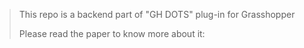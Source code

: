 > This repo is a backend part of "GH DOTS" plug-in for Grasshopper
>
> Please read the paper to know more about it: 
